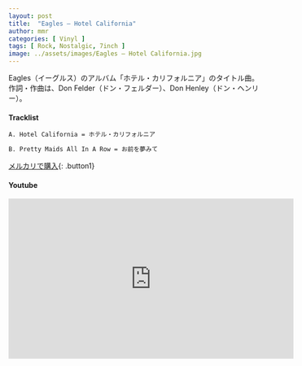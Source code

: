 ```yaml
---
layout: post
title:  "Eagles – Hotel California"
author: mmr
categories: [ Vinyl ]
tags: [ Rock, Nostalgic, 7inch ]
image: ../assets/images/Eagles – Hotel California.jpg
---
```


Eagles（イーグルス）のアルバム「ホテル・カリフォルニア」のタイトル曲。作詞・作曲は、Don Felder（ドン・フェルダー）、Don Henley（ドン・ヘンリー）。

#### Tracklist
```md
A. Hotel California = ホテル・カリフォルニア

B. Pretty Maids All In A Row = お前を夢みて
```

[メルカリで購入](https://jp.mercari.com/item/m73819642439?afid=6142608987){: .button1}

#### Youtube
<iframe width="560" height="315" src="https://www.youtube.com/embed/09839DpTctU?si=-R98dW4VeM3UtPNH" title="YouTube video player" frameborder="0" allow="accelerometer; autoplay; clipboard-write; encrypted-media; gyroscope; picture-in-picture; web-share" referrerpolicy="strict-origin-when-cross-origin" allowfullscreen></iframe>